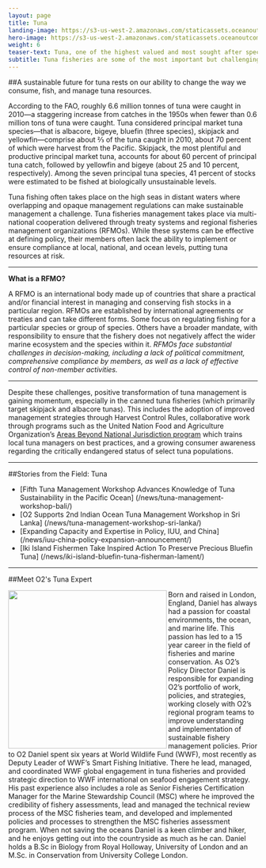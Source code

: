 ```yaml
---
layout: page
title: Tuna
landing-image: https://s3-us-west-2.amazonaws.com/staticassets.oceanoutcomes.org/rollover+images/tuna-hover.jpg
hero-image: https://s3-us-west-2.amazonaws.com/staticassets.oceanoutcomes.org/hero+photos/tunahero.jpg
weight: 6
teaser-text: Tuna, one of the highest valued and most sought after species, is seeing record global catches, but tuna continues to face sustainability challenges without collaborative international management.
subtitle: Tuna fisheries are some of the most important but challenging fisheries to sustainably manage.
---
```


##A sustainable future for tuna rests on our ability to change the way we consume, fish, and manage tuna resources.

According to the FAO, roughly 6.6 million tonnes of tuna were caught in 2010—a staggering increase from catches in the 1950s when fewer than 0.6 million tons of tuna were caught. Tuna considered principal market tuna species—that is albacore, bigeye, bluefin (three species), skipjack and yellowfin—comprise about ⅔ of the tuna caught in 2010, about 70 percent of which were harvest from the Pacific. Skipjack, the most plentiful and productive principal market tuna, accounts for about 60 percent of principal tuna catch, followed by yellowfin and bigeye (about 25 and 10 percent, respectively). Among the seven principal tuna species, 41 percent of stocks were estimated to be fished at biologically unsustainable levels.

Tuna fishing often takes place on the high seas in distant waters where overlapping and opaque management regulations can make sustainable management a challenge. Tuna fisheries management takes place via multi-national cooperation delivered through treaty systems and regional fisheries management organizations (RFMOs). While these systems can be effective at defining policy, their members often lack the ability to implement or ensure compliance at local, national, and ocean levels, putting tuna resources at risk. 

----

**What is a RFMO?**

A RFMO is an international body made up of countries that share a practical and/or financial interest in managing and conserving fish stocks in a particular region. RFMOs are established by international agreements or treaties and can take different forms. Some focus on regulating fishing for a particular species or group of species. Others have a broader mandate, with responsibility to ensure that the fishery does not negatively affect the wider marine ecosystem and the species within it. *RFMOs face substantial challenges in decision-making, including a lack of political commitment, comprehensive compliance by members, as well as a lack of effective control of non-member activities.*

----

Despite these challenges, positive transformation of tuna management is gaining momentum, especially in the canned tuna fisheries (which primarily target skipjack and albacore tunas). This includes the adoption of improved management strategies through Harvest Control Rules, collaborative work through programs such as the United Nation Food and Agriculture Organization’s <a href="http://www.fao.org/in-action/commonoceans/en/" target="_blank">Areas Beyond National Jurisdiction program</a> which trains local tuna managers on best practices, and a growing consumer awareness regarding the critically endangered status of select tuna populations.

---
##Stories from the Field: Tuna

* [Fifth Tuna Management Workshop Advances Knowledge of Tuna Sustainability in the Pacific Ocean] (/news/tuna-management-workshop-bali/)
* [O2 Supports 2nd Indian Ocean Tuna Management Workshop in Sri Lanka] (/news/tuna-management-workshop-sri-lanka/)
* [Expanding Capacity and Expertise in Policy, IUU, and China] (/news/iuu-china-policy-expansion-announcement/)
* [Iki Island Fishermen Take Inspired Action To Preserve Precious Bluefin Tuna] (/news/iki-island-bluefin-tuna-fisherman-lament/)

---

##Meet O2's Tuna Expert

<img align="left" src="https://s3-us-west-2.amazonaws.com/staticassets.oceanoutcomes.org/staff+photos/danielstaffphoto1.jpg" width="320" height="320">Born and raised in London, England, Daniel has always had a passion for coastal environments, the ocean, and marine life. This passion has led to a 15 year career in the field of fisheries and marine conservation. As O2’s Policy Director Daniel is responsible for expanding O2’s portfolio of work, policies, and strategies, working closely with O2’s regional program teams to improve understanding and implementation of sustainable fishery management policies. Prior to O2 Daniel spent six years at World Wildlife Fund (WWF), most recently as Deputy Leader of WWF’s Smart Fishing Initiative. There he lead, managed, and coordinated WWF global engagement in tuna fisheries and provided strategic direction to WWF international on seafood engagement strategy. His past experience also includes a role as Senior Fisheries Certification Manager for the Marine Stewardship Council (MSC) where he improved the credibility of fishery assessments, lead and managed the technical review process of the MSC fisheries team, and developed and implemented policies and processes to strengthen the MSC fisheries assessment program. When not saving the oceans Daniel is a keen climber and hiker, and he enjoys getting out into the countryside as much as he can. Daniel holds a B.Sc in Biology from Royal Holloway, University of London and an M.Sc. in Conservation from University College London.
